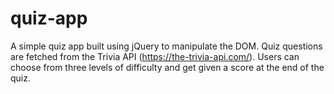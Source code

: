 # quiz-app

A simple quiz app built using jQuery to manipulate the DOM. Quiz questions are fetched from the Trivia API (https://the-trivia-api.com/). Users can choose from three levels of difficulty and get given a score at the end of the quiz.

